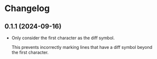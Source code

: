# Changelog

## 0.1.1 (2024-09-16)

- Only consider the first character as the diff symbol.

  This prevents incorrectly marking lines that have a diff symbol beyond the first character.
